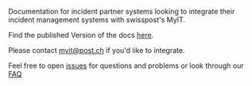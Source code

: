 Documentation for incident partner systems looking to integrate their incident management systems with swisspost's MyIT.

Find the published Version of the docs [here](https://swisspost.github.io/myit-api-doc/incidentRestAPI.html).

Please contact myit@post.ch if you'd like to integrate.

Feel free to open [issues](https://github.com/swisspost/myit-api-doc/issues) for questions and problems or look through our [FAQ](https://github.com/swisspost/myit-api-doc/wiki/FAQ)
